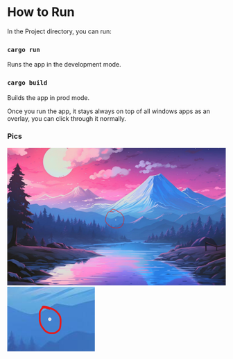 # How to Run
In the Project directory, you can run:

### `cargo run`

Runs the app in the development mode.

### `cargo build`

Builds the app in prod mode.

Once you run the app, it stays always on top of all windows apps as an overlay, you can click through it normally.

### Pics

![Hud](https://github.com/cod3rkane/crosshair_hud/blob/main/assets/hud.png?raw=true)
![Hud-1](https://github.com/cod3rkane/crosshair_hud/blob/main/assets/hud-1.png?raw=true)

